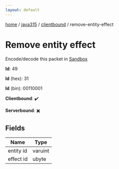 ```yaml
---
layout: default
---
```


[home](/)  /  [java315](/protocol/java315)  /  [clientbound](/protocol/java315/clientbound)  /  remove-entity-effect

# Remove entity effect

Encode/decode this packet in [Sandbox](../../../sandbox/java315#clientbound.remove_entity_effect)

**Id**: 49

**Id** (hex): 31

**Id** (bin): 00110001

**Clientbound**: ✔️

**Serverbound**: ✖️

## Fields

Name | Type
---|---
entity id | varuint
effect id | ubyte
